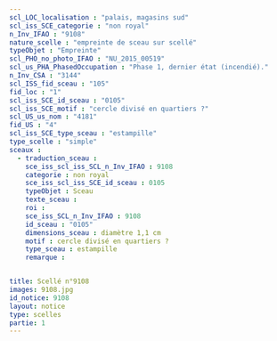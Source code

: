 ```yaml
---
scl_LOC_localisation : "palais, magasins sud"
scl_iss_SCE_categorie : "non royal"
n_Inv_IFAO : "9108"
nature_scelle : "empreinte de sceau sur scellé"
typeObjet : "Empreinte"
scl_PHO_no_photo_IFAO : "NU_2015_00519"
scl_us_PHA_PhasedOccupation : "Phase 1, dernier état (incendié)."
n_Inv_CSA : "3144"
scl_ISS_fid_sceau : "105"
fid_loc : "1"
scl_iss_SCE_id_sceau : "0105"
scl_iss_SCE_motif : "cercle divisé en quartiers ?"
scl_US_us_nom : "4181"
fid_US : "4"
scl_iss_SCE_type_sceau : "estampille"
type_scelle : "simple"
sceaux :
  - traduction_sceau : 
    sce_iss_scl_iss_SCL_n_Inv_IFAO : 9108
    categorie : non royal
    sce_iss_scl_iss_SCE_id_sceau : 0105
    typeObjet : Sceau
    texte_sceau : 
    roi : 
    sce_iss_SCL_n_Inv_IFAO : 9108
    id_sceau : "0105"
    dimensions_sceau : diamètre 1,1 cm
    motif : cercle divisé en quartiers ?
    type_sceau : estampille
    remarque : 


title: Scellé n°9108
images: 9108.jpg
id_notice: 9108
layout: notice
type: scelles
partie: 1
---
```

